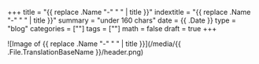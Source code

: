 +++
title = "{{ replace .Name "-" " " | title }}"
indextitle = "{{ replace .Name "-" " " | title }}"
summary = "under 160 chars"
date = {{ .Date }}
type = "blog"
categories = [""]
tags = [""]
math = false
draft = true
+++

![Image of {{ replace .Name "-" " " | title }}](/media/{{ .File.TranslationBaseName }}/header.png)
